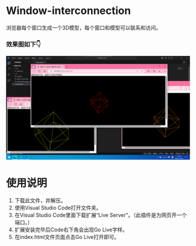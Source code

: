 # Window-interconnection
<p>浏览器每个窗口生成一个3D模型，每个窗口和模型可以联系和访问。</p>
<h3>效果图如下👇</h3>
<img src="https://github.com/Liu-Angle/Window-interconnection/blob/LZJ/效果图.png">
<h1>使用说明</h1>
<ol type="1">
  <li>下载此文件，并解压。</li>
  <li>使用Visual Studio Code打开文件夹。</li>
  <li>在Visual Studio Code里面下载扩展“Live Server”。（此插件是为网页开一个端口。）</li>
  <li>扩展安装完毕后Code右下角会出现Go Live字样。</li>
  <li>在index.html文件页面点击Go Live打开即可。</li>
</ol>
